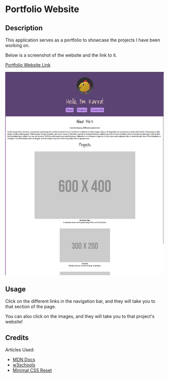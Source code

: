 # Portfolio Website

## Description

This application serves as a portfolio to showcase the projects I have been working on.

Below is a screenshot of the website and the link to it.

[Portfolio Website Link](https://purplepeopleeated.github.io/my-portfolio/)

![screenshot of the website](assets/images/portfolio-scrnshot.png)

## Usage

Click on the different links in the navigation bar, and they will take you to that section of the page.

You can also click on the images, and they will take you to that project's website!

## Credits

Articles Used:
- [MDN Docs](https://developer.mozilla.org/)
- [w3schools](https://www.w3schools.com/)
- [Minimal CSS Reset](https://www.digitalocean.com/community/tutorials/css-minimal-css-reset)